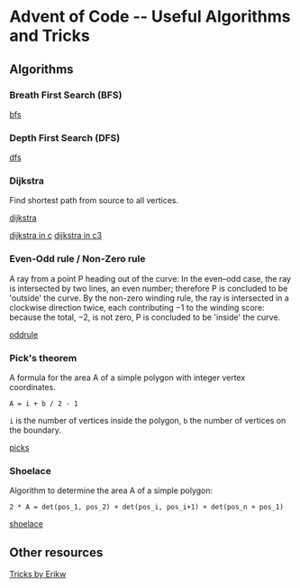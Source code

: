 # Advent of Code -- Useful Algorithms and Tricks

## Algorithms

### Breath First Search (BFS)

[bfs](https://www.geeksforgeeks.org/breadth-first-search-or-bfs-for-a-graph/)


### Depth First Search (DFS)

[dfs](https://www.geeksforgeeks.org/depth-first-search-or-dfs-for-a-graph/)


### Dijkstra

Find shortest path from source to all vertices.

[dijkstra](https://www.geeksforgeeks.org/dijkstras-shortest-path-algorithm-greedy-algo-7/)

[dijkstra in c](dijkstra.c)
[dijkstra in c3](dijkstra.c3)

### Even-Odd rule / Non-Zero rule

A ray from a point P heading out of the curve: In the even–odd case, the
ray is intersected by two lines, an even number; therefore P is
concluded to be 'outside' the curve. By the non-zero winding rule, the
ray is intersected in a clockwise direction twice, each contributing −1
to the winding score: because the total, −2, is not zero, P is concluded
to be 'inside' the curve.

[oddrule](https://en.wikipedia.org/wiki/Even%E2%80%93odd_rule)


### Pick's theorem

A formula for the area A of a simple polygon with integer vertex
coordinates.

```
A = i + b / 2 - 1
```

`i` is the number of vertices inside the polygon, `b` the number of
vertices on the boundary.

[picks](https://en.wikipedia.org/wiki/Pick%27s_theorem)


### Shoelace

Algorithm to determine the area A of a simple polygon:

```
2 * A = det(pos_1, pos_2) + det(pos_i, pos_i+1) + det(pos_n + pos_1)
```

[shoelace](https://en.wikipedia.org/wiki/Shoelace_formula)


## Other resources

[Tricks by Erikw](https://erikw.netlify.app/blog/tech/advent-of-code-tricks/)
